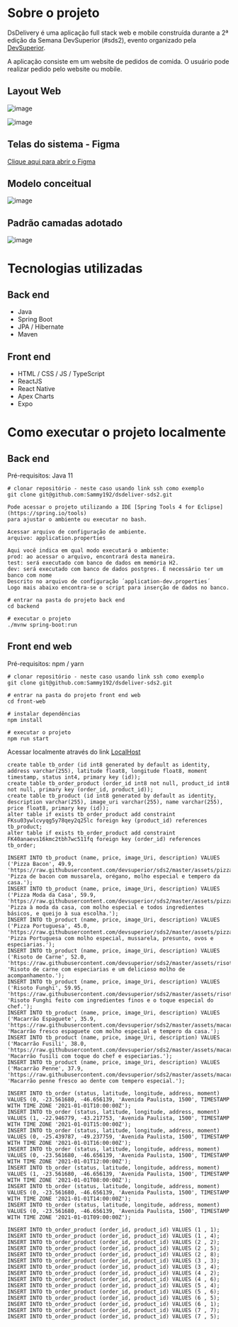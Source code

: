 # Sobre o projeto

DsDelivery é uma aplicação full stack web e mobile construída durante a 2ª edição da Semana DevSuperior (#sds2), evento organizado pela [DevSuperior](https://devsuperior.com/).

A aplicação consiste em um website de pedidos de comida. O usuário pode realizar pedido pelo website ou mobile.

## Layout Web

![image](https://github.com/Sammy192/dsdeliver-sds2/assets/53224915/8cd23161-422f-46ec-b910-79818492c95b)

![image](https://github.com/Sammy192/dsdeliver-sds2/assets/53224915/6b1ec44c-2fde-47f9-a3fc-a5569cafa198)

## Telas do sistema - Figma

[Clique aqui para abrir o Figma](https://www.figma.com/file/9KM3LJbfPU5OH4kEWbPqnC/SDS2-DevSuperior)

## Modelo conceitual

![image](https://github.com/Sammy192/dsdeliver-sds2/assets/53224915/a5b8134a-4226-41ec-8303-886cfaa4d2dd)

## Padrão camadas adotado

![image](https://github.com/Sammy192/dsdeliver-sds2/assets/53224915/b2a8bfae-dafd-4c7f-9d13-c7131073962c)

# Tecnologias utilizadas
## Back end
- Java
- Spring Boot
- JPA / Hibernate
- Maven

## Front end
- HTML / CSS / JS / TypeScript
- ReactJS
- React Native
- Apex Charts
- Expo

# Como executar o projeto localmente
## Back end
Pré-requisitos: Java 11

```
# clonar repositório - neste caso usando link ssh como exemplo
git clone git@github.com:Sammy192/dsdeliver-sds2.git

Pode acessar o projeto utilizando a IDE [Spring Tools 4 for Eclipse](https://spring.io/tools)
para ajustar o ambiente ou executar no bash.

Acessar arquivo de configuração de ambiente.
arquivo: application.properties

Aqui você indica em qual modo executará o ambiente:
prod: ao acessar o arquivo, encontrará desta maneira.
test: será executado com banco de dados em memória H2.
dev: será executado com banco de dados postgres. É necessário ter um banco com nome
Descrito no arquivo de configuração ´application-dev.properties´
Logo mais abaixo encontra-se o script para inserção de dados no banco.

# entrar na pasta do projeto back end
cd backend

# executar o projeto
./mvnw spring-boot:run
```

## Front end web
Pré-requisitos: npm / yarn

```
# clonar repositório - neste caso usando link ssh como exemplo
git clone git@github.com:Sammy192/dsdeliver-sds2.git

# entrar na pasta do projeto front end web
cd front-web

# instalar dependências
npm install

# executar o projeto
npm run start
```
Acessar localmente através do link [LocalHost](http://localhost:3000)

```
create table tb_order (id int8 generated by default as identity, address varchar(255), latitude float8, longitude float8, moment timestamp, status int4, primary key (id));
create table tb_order_product (order_id int8 not null, product_id int8 not null, primary key (order_id, product_id));
create table tb_product (id int8 generated by default as identity, description varchar(255), image_uri varchar(255), name varchar(255), price float8, primary key (id));
alter table if exists tb_order_product add constraint FKsu03ywlcvyqg5y78qey2q25lc foreign key (product_id) references tb_product;
alter table if exists tb_order_product add constraint FK40anaevs16kmc2tbh7wc511fq foreign key (order_id) references tb_order;
```

```
INSERT INTO tb_product (name, price, image_Uri, description) VALUES ('Pizza Bacon', 49.9, 'https://raw.githubusercontent.com/devsuperior/sds2/master/assets/pizza_bacon.jpg', 'Pizza de bacon com mussarela, orégano, molho especial e tempero da casa.');
INSERT INTO tb_product (name, price, image_Uri, description) VALUES ('Pizza Moda da Casa', 59.9, 'https://raw.githubusercontent.com/devsuperior/sds2/master/assets/pizza_moda.jpg', 'Pizza à moda da casa, com molho especial e todos ingredientes básicos, e queijo à sua escolha.');
INSERT INTO tb_product (name, price, image_Uri, description) VALUES ('Pizza Portuguesa', 45.0, 'https://raw.githubusercontent.com/devsuperior/sds2/master/assets/pizza_portuguesa.jpg', 'Pizza Portuguesa com molho especial, mussarela, presunto, ovos e especiarias.');
INSERT INTO tb_product (name, price, image_Uri, description) VALUES ('Risoto de Carne', 52.0, 'https://raw.githubusercontent.com/devsuperior/sds2/master/assets/risoto_carne.jpg', 'Risoto de carne com especiarias e um delicioso molho de acompanhamento.');
INSERT INTO tb_product (name, price, image_Uri, description) VALUES ('Risoto Funghi', 59.95, 'https://raw.githubusercontent.com/devsuperior/sds2/master/assets/risoto_funghi.jpg', 'Risoto Funghi feito com ingredientes finos e o toque especial do chef.');
INSERT INTO tb_product (name, price, image_Uri, description) VALUES ('Macarrão Espaguete', 35.9, 'https://raw.githubusercontent.com/devsuperior/sds2/master/assets/macarrao_espaguete.jpg', 'Macarrão fresco espaguete com molho especial e tempero da casa.');
INSERT INTO tb_product (name, price, image_Uri, description) VALUES ('Macarrão Fusili', 38.0, 'https://raw.githubusercontent.com/devsuperior/sds2/master/assets/macarrao_fusili.jpg', 'Macarrão fusili com toque do chef e especiarias.');
INSERT INTO tb_product (name, price, image_Uri, description) VALUES ('Macarrão Penne', 37.9, 'https://raw.githubusercontent.com/devsuperior/sds2/master/assets/macarrao_penne.jpg', 'Macarrão penne fresco ao dente com tempero especial.');

INSERT INTO tb_order (status, latitude, longitude, address, moment) VALUES (0, -23.561680, -46.656139, 'Avenida Paulista, 1500', TIMESTAMP WITH TIME ZONE '2021-01-01T10:00:00Z');
INSERT INTO tb_order (status, latitude, longitude, address, moment) VALUES (1, -22.946779, -43.217753, 'Avenida Paulista, 1500', TIMESTAMP WITH TIME ZONE '2021-01-01T15:00:00Z');
INSERT INTO tb_order (status, latitude, longitude, address, moment) VALUES (0, -25.439787, -49.237759, 'Avenida Paulista, 1500', TIMESTAMP WITH TIME ZONE '2021-01-01T16:00:00Z');
INSERT INTO tb_order (status, latitude, longitude, address, moment) VALUES (0, -23.561680, -46.656139, 'Avenida Paulista, 1500', TIMESTAMP WITH TIME ZONE '2021-01-01T12:00:00Z');
INSERT INTO tb_order (status, latitude, longitude, address, moment) VALUES (1, -23.561680, -46.656139, 'Avenida Paulista, 1500', TIMESTAMP WITH TIME ZONE '2021-01-01T08:00:00Z');
INSERT INTO tb_order (status, latitude, longitude, address, moment) VALUES (0, -23.561680, -46.656139, 'Avenida Paulista, 1500', TIMESTAMP WITH TIME ZONE '2021-01-01T14:00:00Z');
INSERT INTO tb_order (status, latitude, longitude, address, moment) VALUES (0, -23.561680, -46.656139, 'Avenida Paulista, 1500', TIMESTAMP WITH TIME ZONE '2021-01-01T09:00:00Z');

INSERT INTO tb_order_product (order_id, product_id) VALUES (1 , 1);
INSERT INTO tb_order_product (order_id, product_id) VALUES (1 , 4);
INSERT INTO tb_order_product (order_id, product_id) VALUES (2 , 2);
INSERT INTO tb_order_product (order_id, product_id) VALUES (2 , 5);
INSERT INTO tb_order_product (order_id, product_id) VALUES (2 , 8);
INSERT INTO tb_order_product (order_id, product_id) VALUES (3 , 3);
INSERT INTO tb_order_product (order_id, product_id) VALUES (3 , 4);
INSERT INTO tb_order_product (order_id, product_id) VALUES (4 , 2);
INSERT INTO tb_order_product (order_id, product_id) VALUES (4 , 6);
INSERT INTO tb_order_product (order_id, product_id) VALUES (5 , 4);
INSERT INTO tb_order_product (order_id, product_id) VALUES (5 , 6);
INSERT INTO tb_order_product (order_id, product_id) VALUES (6 , 5);
INSERT INTO tb_order_product (order_id, product_id) VALUES (6 , 1);
INSERT INTO tb_order_product (order_id, product_id) VALUES (7 , 7);
INSERT INTO tb_order_product (order_id, product_id) VALUES (7 , 5);
```

